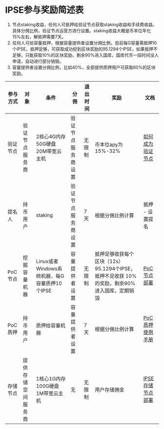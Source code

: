 # IPSE参与奖励简述表

1. 节点staking收益，任何人可抵押给验证节点获取staking收益和手续费收益。具体分佣比例，验证节点运营方进行设置。staking收益大概是币本位年化15%左右，解抵押需要7天。
2. 任何人可给容量抵押，根据容量提供者设置分佣比例。目前每G容量需抵押10个IPSE，抵押足够，可获取成功挖到区块奖励的95.1294个IPSE，如果抵押不足够，只能获取10%的区块奖励，剩余90%进入国库，国库代币一段时间没人申请，自动进行部分销毁。
3. 容量提供者设置分佣比例，比如40%，全部提供质押用户可获取60%的区块奖励。

| 参与方式 | 对象 | 条件                                | 分佣 | 退出时间 | 奖励                                                      | 文档                                                                                                                    |
|-------|-----------|-----------------------------------|-----------|------|---------------------------------------------------------|-----------------------------------------------------------------------------------------------------------------------|
| 验证节点  | 验证节点服务商 | 2核心4G内存 50G硬盘 20M带宽云主机 | 验证节点服务商设置 | 无限制  | 币本位apy为15%-32%                                          | [如何成为验证节点](https://github.com/IPSE-TEAM/ipse-core/tree/ipse/document/IPSE2.0_验证人节点操作指南.md)                                                            |
| 提名人   | 持币用户      | staking                           | 验证节点服务商设置 | 7天   | 根据分佣比例计算                                                | 抵押 - 设置提名                                                                                                             |
| PoC节点 | 挖掘容量机器    | Linux或者Windows系统机器，每G容量质押10个IPSE |容量提供者设置|无限制|抵押足够收获每个区块（12s）95.1294个IPSE，抵押不足收获 10%的奖励，剩余90%进入国库，定期销毁|[PoC节点部署](https://github.com/IPSE-TEAM/ipse-core/blob/ipse/document/IPSE2.0_PoC%20Miner%20Manual%20_Linux.md)|
| PoC质押 | 持币用户      | 质押给容量机器                           | 容量提供者设置   | 7天   | 根据分佣比例计算                                                | [PoC质押使用手册](https://github.com/IPSE-TEAM/ipse-core/blob/ipse/document/IPSE2.0_PoC%20Pledge%20User%20Manual_APP.md)                 |
| 存储节点  | 提供存储空间服务商 | 1核心1G内存 100G硬盘 1M带宽云主机            | 无         | 无限制  | 用户存储佣金                                                  | [IPSE存储节点部署](https://github.com/IPSE-TEAM/ipse-core/blob/ipse/document/IPSE2.0_IPSE%20Storage%20Miner%20and%20User%20Manual_APP.md) |
